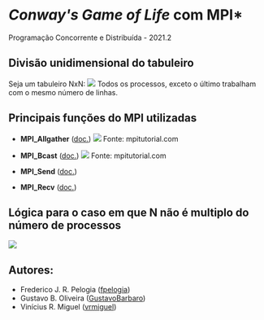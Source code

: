 # *Conway's Game of Life* com MPI*
Programação Concorrente e Distribuída - 2021.2

## Divisão unidimensional do tabuleiro
Seja um tabuleiro NxN:
![](https://i.imgur.com/NTlFKrv.png)
Todos os processos, exceto o último trabalham com o mesmo número de linhas.

## Principais funções do MPI utilizadas
* **MPI_Allgather** ([doc.](https://docs.microsoft.com/en-us/message-passing-interface/mpi-allgather-function))
![](https://i.imgur.com/dYH8FEy.png) Fonte: mpitutorial.com
* **MPI_Bcast** ([doc.](https://docs.microsoft.com/en-us/message-passing-interface/mpi-bcast-function))
 ![](https://i.imgur.com/G7XNuYy.png) Fonte: mpitutorial.com

* **MPI_Send** ([doc.](https://docs.microsoft.com/en-us/message-passing-interface/mpi-send-function))
* **MPI_Recv** ([doc.](https://docs.microsoft.com/en-us/message-passing-interface/mpi-recv-function))

## Lógica para o caso em que N não é multiplo do número de processos
![](https://i.imgur.com/VMReEF6.png)



## Autores:
- Frederico J. R. Pelogia ([fpelogia](https://github.com/fpelogia/))
- Gustavo B. Oliveira ([GustavoBarbaro](https://github.com/GustavoBarbaro/))
- Vinícius R. Miguel ([vrmiguel](https://github.com/vrmiguel))


